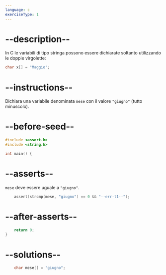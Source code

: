 ```yaml
---
language: c
exerciseType: 1
---
```


# --description--

In C le variabili di tipo stringa possono essere dichiarate soltanto utilizzando le doppie virgolette:
```c
char x[] = "Maggio";
```

# --instructions--

Dichiara una variabile denominata `mese` con il valore `"giugno"` (tutto minuscolo).

# --before-seed--

```c
#include <assert.h>
#include <string.h>

int main() {
```

# --asserts--

`mese` deve essere uguale a `"giugno"`.

```c
	assert(strcmp(mese, "giugno") == 0 && "--err-t1--");
```

# --after-asserts--

```c
	return 0;
}
```

# --solutions--

```c
	char mese[] = "giugno";
```
